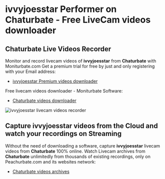 # ivvyjoesstar Performer on Chaturbate - Free LiveCam videos downloader

## Chaturbate Live Videos Recorder

Monitor and record livecam videos of **ivvyjoesstar** from **Chaturbate** with Moniturbate.com
Get a premium trial for free by just and only registering with your Email address:
* [ivvyjoesstar Premium videos downloader](https://moniturbate.com/request-demo-licence-key.html)

Free livecam videos downloader - Moniturbate Software:
* [Chaturbate videos downloader](https://moniturbate.com/moniturbate-download-software.html)

![ivvyjoesstar livecam videos recorder](https://peachurnet.com/templates/moniturbate-software.png)


## Capture ivvyjoesstar videos from the Cloud and watch your recordings on Streaming

Without the need of downloading a software, capture **ivvyjoesstar** livecam videos from **Chaturbate** 100% online.
Watch Livecam archives from **Chaturbate** unlimitedly from thousands of existing recordings, only on Peachurbate.com and its websites network:
* [Chaturbate videos archives](https://peachurnet.com/)